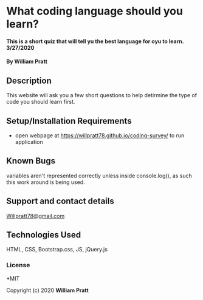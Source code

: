 # What coding language should you learn?

#### This is a short quiz that will tell yu the best language for oyu to learn. 3/27/2020

#### By William Pratt

## Description

This website will ask you a few short questions to help detirmine the type of code you should learn first.

## Setup/Installation Requirements

* open webpage at https://willpratt78.github.io/coding-survey/ to run application

## Known Bugs

variables aren't represented correctly unless inside console.log(), as such this work around is being used.

## Support and contact details

Willpratt78@gmail.com

## Technologies Used

HTML, CSS, Bootstrap.css, JS, jQuery.js

### License

*MIT

Copyright (c) 2020 **William Pratt**